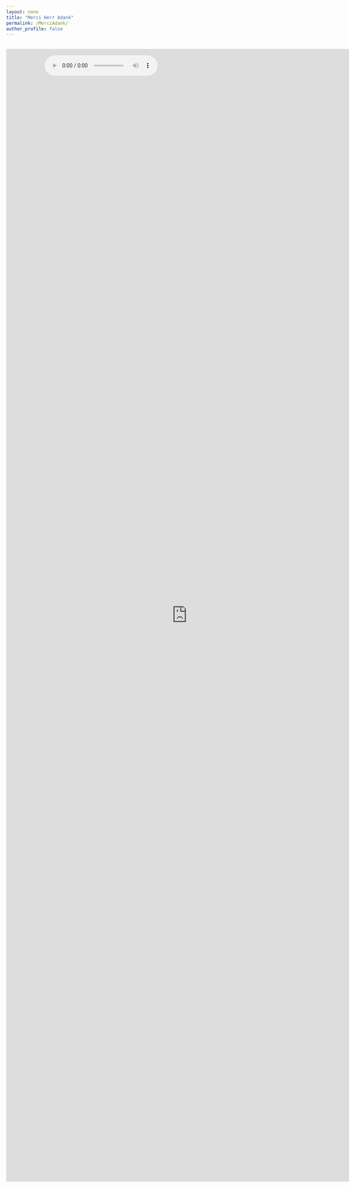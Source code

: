 ```yaml
---
layout: none
title: "Merci Herr Adank"
permalink: /MerciAdank/
author_profile: false
---
```

<html lang="de-CH">
<head>
 <title>Merci Herr Adank</title>
 <style type="text/css">
  html, body {
        margin: 0;
        border: 0;
        width: 80%;
    }

    body {
        padding: 0 20px;
    }

    #main {
        margin: 0 auto; /* in case you want to set a fixed width on this as well */
    }
.responsive {
width: 100%;
height: 0;
padding-bottom: 56.25%;
position: relative;
}
.responsive iframe {
position: absolute;
width: 100%;
height: 75%;
}
 </style>
<!-- Global site tag (gtag.js) - Google Analytics -->
<script async src="https://www.googletagmanager.com/gtag/js?id=UA-157295670-1"></script>
<script>
  window.dataLayer = window.dataLayer || [];
  function gtag(){dataLayer.push(arguments);}
  gtag('js', new Date());

  gtag('config', 'UA-157295670-1');
</script>
</head>
<body>
 <div id="main"><br>
<div class="responsive">
<iframe with="560" height="315" src="https://www.youtube.com/embed/jiBmHjh_Ueo?rel=0" frameborder="0" allow="accelerometer; autoplay; encrypted-media; gyroscope; picture-in-picture" allowfullscreen></iframe>
</div>
<br>
<center><audio controls>
  <source src="/files/neuland 9s.wav" type="audio/wav">
Your browser does not support the audio element.
</audio></center></div>
 <body>
